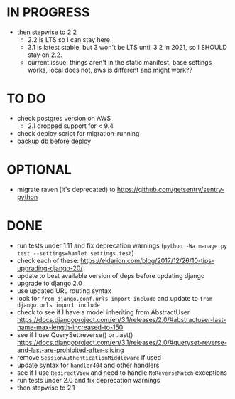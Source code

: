 # IN PROGRESS
- then stepwise to 2.2
    + 2.2 is LTS so I can stay here.
    + 3.1 is latest stable, but 3 won't be LTS until 3.2 in 2021, so I SHOULD stay on 2.2.
    + current issue: things aren't in the static manifest. base settings works, local does not, aws is different and might work??

# TO DO
- check postgres version on AWS
    - 2.1 dropped support for < 9.4
- check deploy script for migration-running
- backup db before deploy

# OPTIONAL
- migrate raven (it's deprecated) to https://github.com/getsentry/sentry-python

# DONE
- run tests under 1.11 and fix deprecation warnings (`python -Wa manage.py test --settings=hamlet.settings.test`)
- check each of these: https://eldarion.com/blog/2017/12/26/10-tips-upgrading-django-20/
- update to best available version of deps before updating django
- upgrade to django 2.0
- use updated URL routing syntax
- look for `from django.conf.urls import include` and update to `from django.urls import include`
- check to see if I have a model inheriting from AbstractUser https://docs.djangoproject.com/en/3.1/releases/2.0/#abstractuser-last-name-max-length-increased-to-150
- see if I use QuerySet.reverse() or .last() https://docs.djangoproject.com/en/3.1/releases/2.0/#queryset-reverse-and-last-are-prohibited-after-slicing
- remove `SessionAuthenticationMiddleware` if used
- update syntax for `handler404` and other handlers
- see if I use `RedirectView` and need to handle `NoReverseMatch` exceptions
- run tests under 2.0 and fix deprecation warnings
- then stepwise to 2.1
